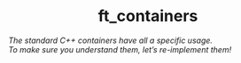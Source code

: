 <h1 align="center">ft_containers</h1>

<em>The standard C++ containers have all a specific usage.<br>
To make sure you understand them, let’s re-implement them!</em>
